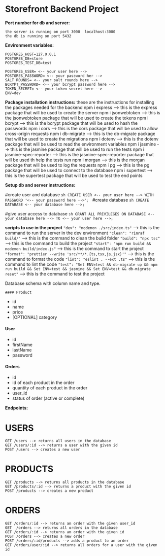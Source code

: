 # Storefront Backend Project

**Port number for db and server:**

    the server is running on port 3000  localhost:3000
    the db is running on port 5432

**Environment variables:**

    POSTGRES_HOST=127.0.0.1
    POSTGRES_DB=store
    POSTGRES_TEST_DB=test

    POSTGRES_USER= <-- your user here -->
    POSTGRES_PASSWORD= <-- your password her -->
    SALT_ROUNDS= <-- your salt rounds here -->
    BCRYPT_PASSWORD= <-- your bcrypt password here -->
    TOKEN_SECRET= <-- your token secret here -->
    ENV=dev

**Package installation instructions:**
these are the instructions for installing the packages needed for the backend
npm i express --> this is the express package that will be used to create the server
npm i jsonwebtoken --> this is the jsonwebtoken package that will be used to create the tokens
npm i bcrypt --> this is the bcrypt package that will be used to hash the passwords
npm i cors --> this is the cors package that will be used to allow cross-origin requests
npm i db-migrate --> this is the db-migrate package that will be used to create the migrations
npm i dotenv --> this is the dotenv package that will be used to read the environment variables
npm i jasmine --> this is the jasmine package that will be used to run the tests
npm i jasmine-spec-reporter --> this is the jasmine-spec-reporter package that will be used th help the tests run
npm i morgan --> this is the morgan package that will be used to log the requests
npm i pg --> this is the pg package that will be used to connect to the database
npm i supertest --> this is the supertest package that will be used to test the end points

**Setup db and server instructions:**

#create user and database
`sh CREATE USER <-- your user here --> WITH PASSWORD '<-- your password here -->'; `
#create database
`sh CREATE DATABASE <-- your database here -->; `

#give user access to database
`sh GRANT ALL PRIVILEGES ON DATABASE <-- your database here --> TO <-- your user here -->; `

**scripts to use in the project**
`"dev": "nodemon ./src/index.ts"` --> this is the command to run the server in the dev environment
`"clean": "rimraf build/"` --> this is the command to clean the build folder
`"build": "npx tsc"` --> this is the command to build the project
`"start": "npm run build && nodemon build/index.js"` --> this is the command to start the project
`"format": "prettier --write 'src/**/*.{ts,tsx,js,jsx}'"` --> this is the command to format the code
`"lint": "eslint . --ext .ts"` --> this is the command to lint the code
`"test": "Set ENV=test && db-migrate up && npm run build && Set ENV=test && jasmine && Set ENV=test && db-migrate reset"` --> this is the command to test the project

Database schema with column name and type.

    #### Product

- id
- name
- price
- [OPTIONAL] category

#### User

- id
- firstName
- lastName
- password

#### Orders

- id
- id of each product in the order
- quantity of each product in the order
- user_id
- status of order (active or complete)

**Endpoints:**

# USERS

    GET /users --> returns all users in the database
    GET /users/:id --> returns a user with the given id
    POST /users --> creates a new user

# PRODUCTS

    GET /products --> returns all products in the database
    GET /products/:id --> returns a product with the given id
    POST /products --> creates a new product

# ORDERS

    GET /orders/:id --> returns an order with the given user_id
    GET  /orders --> returns all orders in the database
    GET /orders/:id --> returns an order with the given id
    POST /orders --> creates a new order
    POST /orders/:id/products --> adds a product to an order
    GET /orders/user/:id --> returns all orders for a user with the given id

